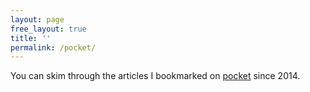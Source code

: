 ```yaml
---
layout: page
free_layout: true
title: ''
permalink: /pocket/
---
```


You can skim through the articles I bookmarked on [pocket](http://getpocket.com) since 2014.

<div id="pocket-items">
</div>

<script type="text/javascript">
console.log('works')
window.fetch('/synced.json')
.then((response) => response.json())
.then(pocketItems => {
  console.log('pocketItems', pocketItems)
  const pocketItemsContainer = document.getElementById('pocket-items')
  pocketItemsContainer.innerHTML = `
    <ul>
      ${pocketItems.items.map(item => `
      <li>
        <b><a target="_blank" href="${item.url}">${item.title}</a></b> &nbsp; ${item.date}<br/>
      </li>
      `).join('')}
    </ul>
  `
})
</script>
